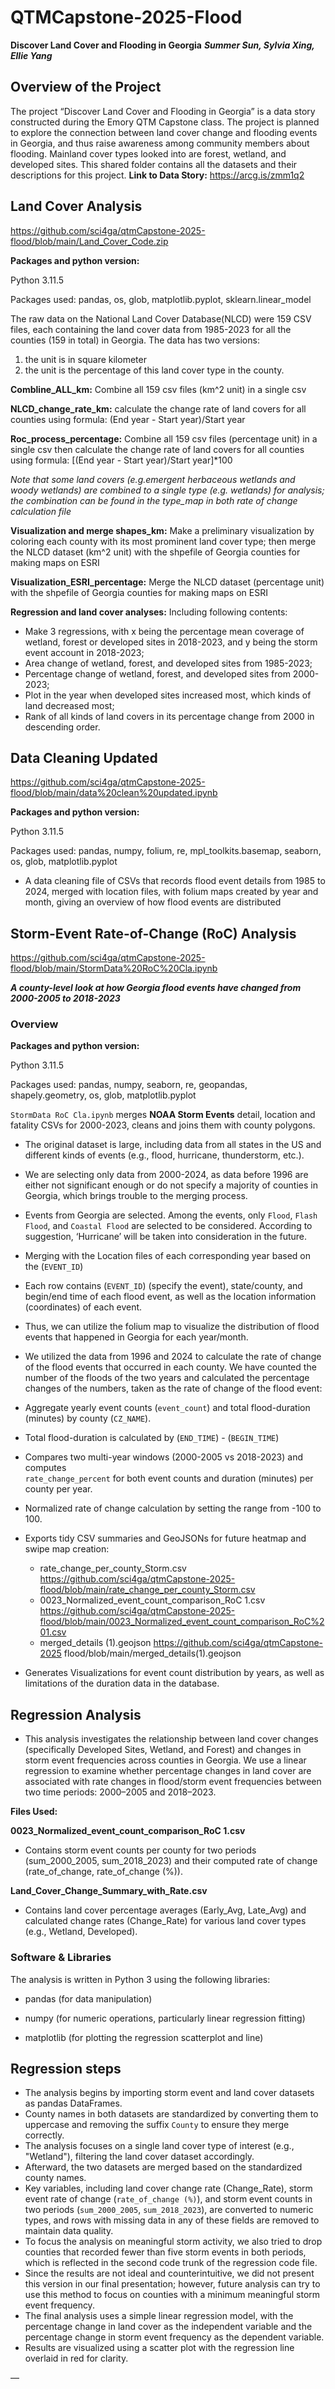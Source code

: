 # QTMCapstone-2025-Flood

**Discover Land Cover and Flooding in Georgia**
***Summer Sun, Sylvia Xing, Ellie Yang***
## Overview of the Project
The project “Discover Land Cover and Flooding in Georgia” is a data story constructed during the Emory QTM Capstone class. The project is planned to explore the connection between land cover change and flooding events in Georgia, and thus raise awareness among community members about flooding. Mainland cover types looked into are forest, wetland, and developed sites. This shared folder contains all the datasets and their descriptions for this project.
**Link to Data Story:** https://arcg.is/zmm1q2


## Land Cover Analysis

https://github.com/sci4ga/qtmCapstone-2025-flood/blob/main/Land_Cover_Code.zip

**Packages and python version:**  

Python 3.11.5 

Packages used: pandas, os, glob, matplotlib.pyplot, sklearn.linear_model 

The raw data on the National Land Cover Database(NLCD) were 159 CSV files, each containing the land cover data from 1985-2023 for all the counties (159 in total) in Georgia. The data has two versions:  
1. the unit is in square kilometer  
2. the unit is the percentage of this land cover type in the county.  

**Combline_ALL_km:** Combine all 159 csv files (km^2 unit) in a single csv  

**NLCD_change_rate_km:** calculate the change rate of land covers for all counties using formula: (End year - Start year)/Start year  

**Roc_process_percentage:** Combine all 159 csv files (percentage unit) in a single csv then calculate  the change rate of land covers for all counties using formula: [(End year - Start year)/Start year]*100  

*Note that some land covers (e.g.emergent herbaceous wetlands and woody wetlands) are combined to a single type (e.g. wetlands) for analysis; the combination can be found in the type_map in both rate of change calculation file*  

**Visualization and merge shapes_km:** Make a preliminary visualization by coloring each county with its most prominent land cover type; then merge the NLCD dataset (km^2 unit) with the shpefile of Georgia counties for making maps on ESRI  

**Visualization_ESRI_percentage:** Merge the NLCD dataset (percentage unit) with the shpefile of Georgia counties for making maps on ESRI  

**Regression and land cover analyses:** Including following contents:  
- Make 3 regressions, with x being the percentage mean coverage of wetland, forest or developed sites in 2018-2023, and y being the storm event account in 2018-2023;  
- Area change of wetland, forest, and developed sites from 1985-2023;  
- Percentage change of wetland, forest, and developed sites from 2000-2023;  
- Plot in the year when developed sites increased most, which kinds of land decreased most;  
- Rank of all kinds of land covers in its percentage change from 2000 in descending order.  


## Data Cleaning Updated  
https://github.com/sci4ga/qtmCapstone-2025-flood/blob/main/data%20clean%20updated.ipynb

**Packages and python version:**

Python 3.11.5 

Packages used: pandas, numpy, folium, re, mpl_toolkits.basemap, seaborn, os, glob, matplotlib.pyplot

- A data cleaning file of CSVs that records flood event details from 1985 to 2024, merged with location files, with folium maps created by year and month, giving an overview of how flood events are distributed


## Storm-Event Rate-of-Change (RoC) Analysis  
https://github.com/sci4ga/qtmCapstone-2025-flood/blob/main/StormData%20RoC%20Cla.ipynb

***A county-level look at how Georgia flood events have changed from 2000-2005 to 2018-2023***

### Overview
**Packages and python version:**

Python 3.11.5 

Packages used: pandas, numpy, seaborn, re, geopandas, shapely.geometry, os, glob, matplotlib.pyplot

`StormData RoC Cla.ipynb` merges **NOAA Storm Events** detail, location and
fatality CSVs for 2000-2023, cleans and joins them with county polygons.

- The original dataset is large, including data from all states in the US and different kinds of events (e.g., flood, hurricane, thunderstorm, etc.).
  
- We are selecting only data from 2000-2024, as data before 1996 are either not significant enough or do not specify a majority of counties in Georgia, which brings trouble to the merging process.
  
- Events from Georgia are selected. Among the events, only `Flood`, `Flash Flood`, and `Coastal Flood` are selected to be considered. According to suggestion, ‘Hurricane’ will be taken into consideration in the future.
   
- Merging with the Location files of each corresponding year based on the (`EVENT_ID`)
  
- Each row contains (`EVENT_ID`) (specify the event), state/county, and begin/end time of each flood event, as well as the location information (coordinates) of each event.
  
- Thus, we can utilize the folium map to visualize the distribution of flood events that happened in Georgia for each year/month.
  
- We utilized the data from 1996 and 2024 to calculate the rate of change of the flood events that occurred in each county. We have counted the number of the floods of the two years and calculated the percentage changes of the numbers, taken as the rate of change of the flood event:

- Aggregate yearly event counts (`event_count`) and total flood-duration (minutes) by county (`CZ_NAME`).

- Total flood-duration is calculated by (`END_TIME`) -  (`BEGIN_TIME`)

- Compares two multi-year windows (2000-2005 vs 2018-2023) and computes  
   `rate_change_percent` for both event counts and duration (minutes) per county per year.
   
- Normalized rate of change calculation by setting the range from -100 to 100.

- Exports tidy CSV summaries and GeoJSONs for future heatmap and swipe map creation:
     - rate_change_per_county_Storm.csv https://github.com/sci4ga/qtmCapstone-2025-flood/blob/main/rate_change_per_county_Storm.csv 
     - 0023_Normalized_event_count_comparison_RoC 1.csv https://github.com/sci4ga/qtmCapstone-2025-flood/blob/main/0023_Normalized_event_count_comparison_RoC%201.csv
     - merged_details (1).geojson https://github.com/sci4ga/qtmCapstone-2025 flood/blob/main/merged_details(1).geojson

- Generates Visualizations for event count distribution by years, as well as limitations of the duration data in the database.


## Regression Analysis
- This analysis investigates the relationship between land cover changes (specifically Developed Sites, Wetland, and Forest) and changes in storm event frequencies across counties in Georgia. We use a linear regression to examine whether percentage changes in land cover are associated with rate changes in flood/storm event frequencies between two time periods: 2000–2005 and 2018–2023. 

**Files Used:**

**0023_Normalized_event_count_comparison_RoC 1.csv**

- Contains storm event counts per county for two periods (sum_2000_2005, sum_2018_2023) and their computed rate of change (rate_of_change, rate_of_change (%)).


**Land_Cover_Change_Summary_with_Rate.csv**
- Contains land cover percentage averages (Early_Avg, Late_Avg) and calculated change rates (Change_Rate) for various land cover types (e.g., Wetland, Developed).

### Software & Libraries
The analysis is written in Python 3 using the following libraries:
- pandas (for data manipulation)
  
- numpy (for numeric operations, particularly linear regression fitting)
  
- matplotlib (for plotting the regression scatterplot and line)


## Regression steps
- The analysis begins by importing storm event and land cover datasets as pandas DataFrames.
- County names in both datasets are standardized by converting them to uppercase and removing the suffix `County` to ensure they merge correctly.
- The analysis focuses on a single land cover type of interest (e.g., "Wetland"), filtering the land cover dataset accordingly.
- Afterward, the two datasets are merged based on the standardized county names.
- Key variables, including land cover change rate (Change_Rate), storm event rate of change (`rate_of_change (%)`), and storm event counts in two periods (`sum_2000_2005`, `sum_2018_2023`), are converted to numeric types, and rows with missing data in any of these fields are removed to maintain data quality.
- To focus the analysis on meaningful storm activity, we also tried to drop counties that recorded fewer than five storm events in both periods, which is reflected in the second code trunk of the regression code file.
- Since the results are not ideal and counterintuitive, we did not present this version in our final presentation; however, future analysis can try to use this method to focus on counties with a minimum meaningful storm event frequency.
- The final analysis uses a simple linear regression model, with the percentage change in land cover as the independent variable and the percentage change in storm event frequency as the dependent variable.
- Results are visualized using a scatter plot with the regression line overlaid in red for clarity.



—


